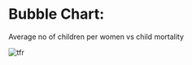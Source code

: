 # Bubble Chart: 
Average no of children per women vs child mortality

![tfr](https://github.com/Anup-droid/bubble_tfr/assets/61412144/dd0bd868-79a1-408e-8141-11eb4b6b3508)

